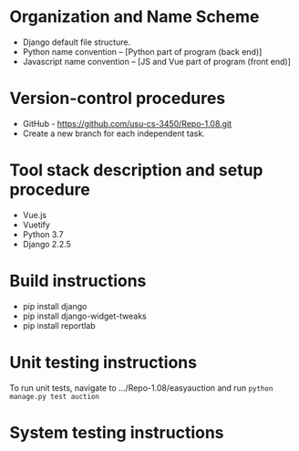 # Organization and Name Scheme
* Django default file structure.
* Python name convention – [Python part of program (back end)]
* Javascript name convention – [JS and Vue part of program (front end)]
# Version-control procedures
* GitHub - https://github.com/usu-cs-3450/Repo-1.08.git
* Create a new branch for each independent task.

# Tool stack description and setup procedure
* Vue.js
* Vuetify
* Python 3.7
* Django 2.2.5

# Build instructions
* pip install django
* pip install django-widget-tweaks
* pip install reportlab

# Unit testing instructions
To run unit tests, navigate to .../Repo-1.08/easyauction and run `python manage.py test auction`

# System testing instructions
